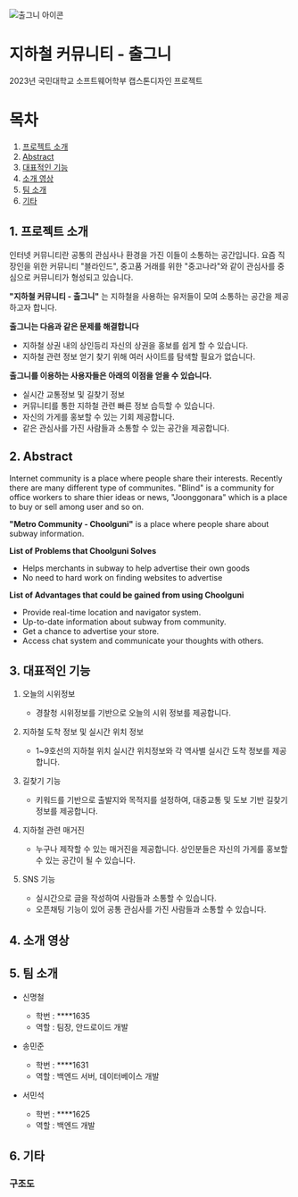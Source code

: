 ![출그니 아이콘](https://user-images.githubusercontent.com/82868004/229060165-e29027f0-683a-4631-8d58-41d820f2b342.png)

# 지하철 커뮤니티 - 출그니
2023년 국민대학교 소프트웨어학부 캡스톤디자인 프로젝트

# 목차
1. [프로젝트 소개](#1.-프로젝트-소개)
2. [Abstract](#2.-Abstract)
3. [대표적인 기능](#4.-대표적인-기능)
4. [소개 영상](#4.-소개-영상)
5. [팀 소개](#5.-팀-소개)
6. [기타](#6.-기타)

## 1. 프로젝트 소개
인터넷 커뮤니티란 공통의 관심사나 환경을 가진 이들이 소통하는 공간입니다. 요즘 직장인을 위한 커뮤니티 "블라인드", 중고품 거래를 위한 "중고나라"와 같이 관심사를 중심으로 커뮤니티가 형성되고 있습니다.

**"지하철 커뮤니티 - 출그니"** 는 지하철을 사용하는 유저들이 모여 소통하는 공간을 제공하고자 합니다. 

**출그니는 다음과 같은 문제를 해결합니다**

 * 지하철 상권 내의 상인등리 자신의 상권을 홍보를 쉽게 할 수 있습니다.
 * 지하철 관련 정보 얻기 찾기 위해 여러 사이트를 탐색할 필요가 없습니다.
 
**출그니를 이용하는 사용자들은 아래의 이점을 얻을 수 있습니다.**

 * 실시간 교통정보 및 길찾기 정보
 * 커뮤니티를 통한 지하철 관련 빠른 정보 습득할 수 있습니다. 
 * 자신의 가게를 홍보할 수 있는 기회 제공합니다.
 * 같은 관심사를 가진 사람들과 소통할 수 있는 공간을 제공합니다.

## 2. Abstract
Internet community is a place where people share their interests. Recently there are many different type of communites. "Blind" is a community for office workers to share thier ideas or news, "Joonggonara" which is a place to buy or sell among user and so on. 

**"Metro Community - Choolguni"** is a place where people share about subway information.

**List of Problems that Choolguni Solves**

 * Helps merchants in subway to help advertise their own goods
 * No need to hard work on finding websites to advertise

**List of Advantages that could be gained from using Choolguni**

 * Provide real-time location and navigator system.
 * Up-to-date information about subway from community. 
 * Get a chance to advertise your store.
 * Access chat system and communicate your thoughts with others.



## 3. 대표적인 기능

1. 오늘의 시위정보
    - 경찰청 시위정보를 기반으로 오늘의 시위 정보를 제공합니다.
    
2. 지하철 도착 정보 및 실시간 위치 정보
    - 1~9호선의 지하철 위치 실시간 위치정보와 각 역사별 실시간 도착 정보를 제공합니다.
    
3. 길찾기 기능
    - 키워드를 기반으로 출발지와 목적지를 설정하여, 대중교통 및 도보 기반 길찾기 정보를 제공합니다.
    
4. 지하철 관련 매거진 
    - 누구나 제작할 수 있는 매거진을 제공합니다. 상인분들은 자신의 가게를 홍보할 수 있는 공간이 될 수 있습니다.
    
5. SNS 기능
    - 실시간으로 글을 작성하여 사람들과 소통할 수 있습니다.
    - 오픈채팅 기능이 있어 공통 관심사를 가진 사람들과 소통할 수 있습니다.

## 4. 소개 영상 

## 5. 팀 소개
- 신명철 
  - 학번 : ****1635 
  - 역할 : 팀장, 안드로이드 개발
  
- 송민준
  - 학번 : ****1631
  - 역할 : 백엔드 서버, 데이터베이스 개발

- 서민석
  - 학번 : ****1625
  - 역할 : 백엔드 개발
  
  
## 6. 기타
### 구조도
